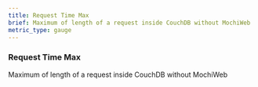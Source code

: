 ```yaml
---
title: Request Time Max
brief: Maximum of length of a request inside CouchDB without MochiWeb
metric_type: gauge
---
```

### Request Time Max

Maximum of length of a request inside CouchDB without MochiWeb